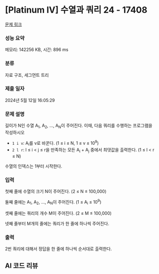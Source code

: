 # [Platinum IV] 수열과 쿼리 24 - 17408 

[문제 링크](https://www.acmicpc.net/problem/17408) 

### 성능 요약

메모리: 142256 KB, 시간: 896 ms

### 분류

자료 구조, 세그먼트 트리

### 제출 일자

2024년 5월 12일 16:05:29

### 문제 설명

<p>길이가 N인 수열 A<sub>1</sub>, A<sub>2</sub>, ..., A<sub>N</sub>이 주어진다. 이때, 다음 쿼리를 수행하는 프로그램을 작성하시오</p>

<ul>
	<li><code>1 i v</code>: A<sub>i</sub>를 v로 바꾼다. (1 ≤ i ≤ N, 1 ≤ v ≤ 10<sup>9</sup>)</li>
	<li><code>2 l r</code>: l ≤ i < j ≤ r을 만족하는 모든 A<sub>i</sub> + A<sub>j</sub> 중에서 최댓값을 출력한다. (1 ≤ l < r ≤ N)</li>
</ul>

<p>수열의 인덱스는 1부터 시작한다.</p>

### 입력 

 <p>첫째 줄에 수열의 크기 N이 주어진다. (2 ≤ N ≤ 100,000)</p>

<p>둘째 줄에는 A<sub>1</sub>, A<sub>2</sub>, ..., A<sub>N</sub>이 주어진다. (1 ≤ A<sub>i</sub> ≤ 10<sup>9</sup>)</p>

<p>셋째 줄에는 쿼리의 개수 M이 주어진다. (2 ≤ M ≤ 100,000)</p>

<p>넷째 줄부터 M개의 줄에는 쿼리가 한 줄에 하나씩 주어진다.</p>

### 출력 

 <p>2번 쿼리에 대해서 정답을 한 줄에 하나씩 순서대로 출력한다.</p>

## AI 코드 리뷰

<template>

### 코드 리뷰
이 코드는 주어진 수열에 대해 두 가지 쿼리를 처리하기 위해 세그먼트 트리를 사용합니다. 주요 기능은 수열의 특정 인덱스를 업데이트하고, 특정 범위 내에서 두 값의 합의 최대를 찾는 것입니다.

```java
// input & data init
int N= Integer.parseInt(br.readLine());
StringTokenizer s = new StringTokenizer(br.readLine()," ");
int M= Integer.parseInt(br.readLine());

src = new int[N+1];
segTree = new Item[N*4+1];

for(int i=1;i<N+1;i++){
    src[i]=Integer.parseInt(s.nextToken());
}

// logic
segment(1,1,N);
```
위 코드는 입력을 처리하고 세그먼트 트리를 초기화합니다. `src` 배열은 수열을 저장하고, `segTree`는 세그먼트 트리의 노드를 저장합니다. `segment` 메서드는 세그먼트 트리를 구축합니다.

```java
for(int i=0;i<M;i++){
    s =new StringTokenizer(br.readLine()," ");
    int cmd = Integer.parseInt(s.nextToken());
    int value1 = Integer.parseInt(s.nextToken());
    int value2 = Integer.parseInt(s.nextToken());

    if(cmd==1){
        update(1,1,N,value1,value2);
    }else{
        Item result = read(1,1,N,value1,value2);
        writer.append(result.maxValue).append("\n");
    }
}
```
이 코드는 쿼리를 처리합니다. 첫 번째 쿼리는 `update` 메서드를 호출하여 특정 인덱스를 업데이트하고, 두 번째 쿼리는 `read` 메서드를 호출하여 주어진 범위에서 두 값의 합의 최대를 계산합니다.

```java
public static Item segment(int nodeIdx, int start, int end){
    if(start==end){
        return segTree[nodeIdx] = new Item(src[start],0);
    }

    int mid = (start+end)/2;
    return segTree[nodeIdx] =
            Item.maxChildren(segment(nodeIdx*2,start,mid),segment(nodeIdx*2+1,mid+1,end));
}
```
`segment` 메서드는 세그먼트 트리를 재귀적으로 생성합니다. 리프 노드는 수열의 원소를 저장하고, 내부 노드는 자식 노드의 최대 값을 기반으로 값을 저장합니다.

```java
public static Item read(int nodeIdx, int start, int end, int targetStart, int targetEnd){
    if(targetEnd < start || targetStart > end){
        return new Item(0,0);
    }else if(start >=targetStart && end <= targetEnd) {
        return segTree[nodeIdx];
    }
    int mid = (start+end)/2;
    return Item.maxChildren(read(nodeIdx*2,start,mid,targetStart,targetEnd),
            read(nodeIdx*2+1,mid+1,end,targetStart,targetEnd));
}
```
`read` 메서드는 쿼리 범위에 따라 세그먼트 트리에서 값을 읽어오는 기능을 합니다. 범위가 서로 겹치지 않으면 기본값을 반환하고, 범위가 완전히 겹치면 해당 노드를 반환합니다.

```java
public static Item update(int nodeIdx, int start, int end, int updatedIdx, int updateValue){
    if (!(updatedIdx < start || updatedIdx > end)) {
        if(start==end){
            return segTree[nodeIdx] = new Item(updateValue,0);
        }

        int mid = (start+end)/2;
        return segTree[nodeIdx] = Item.maxChildren(update(nodeIdx*2,start,mid,updatedIdx,updateValue),
                update(nodeIdx*2+1,mid+1,end,updatedIdx,updateValue));
    }

    return segTree[nodeIdx];
}
```
`update` 메서드는 세그먼트 트리의 특정 인덱스를 업데이트합니다. 업데이트 후, 부모 노드는 자식 노드의 최대 값으로 갱신됩니다.

### 시간/공간 복잡도 분석
- **시간 복잡도**: 
  - 세그먼트 트리 구축: O(N)
  - 업데이트 쿼리: O(log N)
  - 범위 쿼리: O(log N)
  전체 쿼리 처리: O(M log N) (M은 쿼리의 수)
  
- **공간 복잡도**: 
  - 세그먼트 트리 배열: O(4N) (최대 4N의 노드 필요)
  - 원본 배열: O(N)
  전체 공간 복잡도: O(N)

### 코드 최적화 가능성 및 개선 제안
- 코드의 가독성은 전반적으로 괜찮으나, `Item` 클래스의 생성자에서 `maxValue`를 계산하는 방식은 불필요한 계산을 포함하고 있습니다. `maxValue`는 `leftMax`와 `rightMax`의 합으로만 계산될 수 있습니다.
- `maxChildren` 메서드는 중복된 계산이 있을 수 있습니다. 이를 최적화하여 각 자식의 최대 값을 직접 비교할 수 있습니다.
- `BufferedReader`와 `StringTokenizer` 대신 `Scanner`를 사용하면 코드가 더 짧아질 수 있지만, 성능은 저하될 수 있습니다. I/O 성능이 중요한 경우 현재 방식을 유지하는 것이 좋습니다.
- 메서드에 주석을 추가하여 각 기능에 대한 설명을 덧붙이면 유지보수성이 향상됩니다.
- 메서드의 파라미터 수가 많을 경우, 객체로 묶어서 전달하는 것도 가독성을 높이는 방법입니다. 

이러한 개선을 통해 코드의 성능과 가독성을 모두 향상시킬 수 있습니다.
</template>


